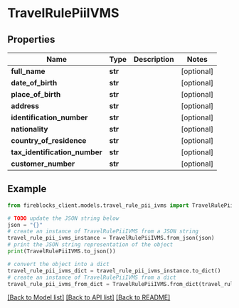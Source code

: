 # TravelRulePiiIVMS


## Properties

Name | Type | Description | Notes
------------ | ------------- | ------------- | -------------
**full_name** | **str** |  | [optional] 
**date_of_birth** | **str** |  | [optional] 
**place_of_birth** | **str** |  | [optional] 
**address** | **str** |  | [optional] 
**identification_number** | **str** |  | [optional] 
**nationality** | **str** |  | [optional] 
**country_of_residence** | **str** |  | [optional] 
**tax_identification_number** | **str** |  | [optional] 
**customer_number** | **str** |  | [optional] 

## Example

```python
from fireblocks_client.models.travel_rule_pii_ivms import TravelRulePiiIVMS

# TODO update the JSON string below
json = "{}"
# create an instance of TravelRulePiiIVMS from a JSON string
travel_rule_pii_ivms_instance = TravelRulePiiIVMS.from_json(json)
# print the JSON string representation of the object
print(TravelRulePiiIVMS.to_json())

# convert the object into a dict
travel_rule_pii_ivms_dict = travel_rule_pii_ivms_instance.to_dict()
# create an instance of TravelRulePiiIVMS from a dict
travel_rule_pii_ivms_from_dict = TravelRulePiiIVMS.from_dict(travel_rule_pii_ivms_dict)
```
[[Back to Model list]](../README.md#documentation-for-models) [[Back to API list]](../README.md#documentation-for-api-endpoints) [[Back to README]](../README.md)


